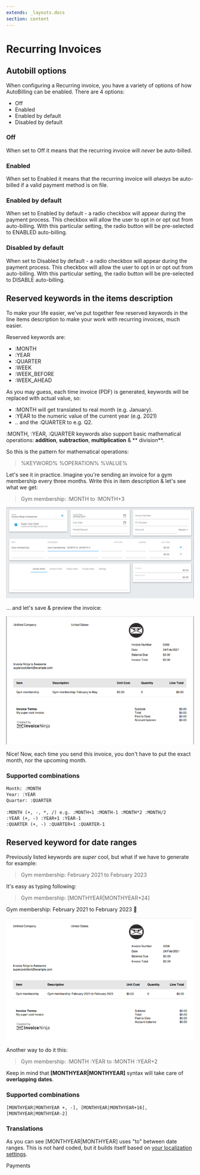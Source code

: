 ```yaml
---
extends: _layouts.docs 
section: content
---
```


# Recurring Invoices

## Autobill options

When configuring a Recurring invoice, you have a variety of options of how AutoBilling can be enabled. There are 4 options:

- Off
- Enabled
- Enabled by default
- Disabled by default

### Off

When set to Off it means that the recurring invoice will _never_ be auto-billed.

### Enabled

When set to Enabled it means that the recurring invoice will _always_ be auto-billed if a valid payment method is on file.

### Enabled by default

When set to Enabled by default - a radio checkbox will appear during the payment process. This checkbox will allow the user to opt in or opt out from auto-billing. With this particular setting, the radio button will be pre-selected to ENABLED auto-billing.

### Disabled by default

When set to Disabled by default - a radio checkbox will appear during the payment process. This checkbox will allow the user to opt in or opt out from auto-billing. With this particular setting, the radio button will be pre-selected to DISABLE auto-billing.

## Reserved keywords in the items description

To make your life easier, we've put together few reserved keywords in the line items description to make your work with
recurring invoices, much easier.

Reserved keywords are:

- :MONTH
- :YEAR
- :QUARTER
- :WEEK
- :WEEK_BEFORE
- :WEEK_AHEAD 

As you may guess, each time invoice (PDF) is generated, keywords will be replaced with actual value, so:

- :MONTH will get translated to real month (e.g. January).
- :YEAR to the numeric value of the current year (e.g. 2021)
- .. and the :QUARTER to e.g. Q2.

:MONTH, :YEAR, :QUARTER keywords also support basic mathematical operations: **addition**, **subtraction**, **multiplication** & **
division**.

So this is the pattern for mathematical operations:

> %KEYWORD% %OPERATION% %VALUE%

Let's see it in practice. Imagine you're sending an invoice for a gym membership every three months. Write this in item
description & let's see what we get: 

> Gym membership: :MONTH to :MONTH+3

![alt text](/assets/images/recurring_invoices/reserved-keywords-step-one.png "Typing reserved keys in description")

... and let's save & preview the invoice:

![alt text](/assets/images/recurring_invoices/reserved-keywords-pdf.png "Screenshot of PDF")

Nice! Now, each time you send this invoice, you don't have to put the exact month, nor the upcoming month.

### Supported combinations
```
Month: :MONTH
Year: :YEAR
Quarter: :QUARTER

:MONTH (+, -, *, /) e.g. :MONTH+1 :MONTH-1 :MONTH*2 :MONTH/2
:YEAR (+, -) :YEAR+1 :YEAR-1
:QUARTER (+, -) :QUARTER+1 :QUARTER-1
```

## Reserved keyword for date ranges

Previously listed keywords are *super* cool, but what if we have to generate for example:

> Gym membership: February 2021 to February 2023

It's easy as typing following:
> Gym membership: [MONTHYEAR|MONTHYEAR+24]

Gym membership: February 2021 to February 2023 🎉

![alt text](/assets/images/recurring_invoices/reserved-keywords-monthyear-preview.png "Screenshot of PDF")

Another way to do it this:
> Gym membership: :MONTH :YEAR to :MONTH :YEAR+2

Keep in mind that **[MONTHYEAR|MONTHYEAR]** syntax will take care of **overlapping dates**.

###  Supported combinations
```
[MONTHYEAR|MONTHYEAR +, -], [MONTHYEAR|MONTHYEAR+16], [MONTHYEAR|MONTHYEAR-2]
```

### Translations
As you can see [MONTHYEAR|MONTHYEAR] uses "to" between date ranges. This is not hard coded, but it builds itself based on [your localization settings](/docs/basic-settings/#localization).

<x-next url=/docs/payments>Payments</x-next>
